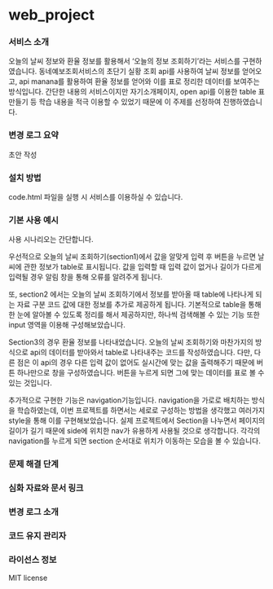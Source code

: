 # web_project

### 서비스 소개
오늘의 날씨 정보와 환율 정보를 활용해서 ‘오늘의 정보 조회하기’라는 서비스를 구현하였습니다. 동네예보조회서비스의 초단기 실황 조회 api를 사용하여 날씨 정보를 얻어오고, api manana를 활용하여 환율 정보를 얻어와 이를 표로 정리한 데이터를 보여주는 방식입니다. 간단한 내용의 서비스이지만 자기소개페이지, open api를 이용한 table 표 만들기 등 학습 내용을 적극 이용할 수 있었기 때문에 이 주제를 선정하여 진행하였습니다. 
### 변경 로그 요약
초안 작성
### 설치 방법
code.html 파일을 실행 시 서비스를 이용하실 수 있습니다.
### 기본 사용 예시
사용 시나리오는 간단합니다.  
  
우선적으로 오늘의 날씨 조회하기(section1)에서 값을 알맞게 입력 후 버튼을 누르면 날씨에 관한 정보가 table로 표시됩니다. 값을 입력할 때 입력 값이 없거나 길이가 다르게 입력될 경우 알림 창을 통해 오류를 알려주게 됩니다.  
  
또, section2 에서는 오늘의 날씨 조회하기에서 정보를 받아올 때 table에 나타나게 되는 자료 구분 코드 값에 대한 정보를 추가로 제공하게 됩니다. 기본적으로 table을 통해 한 눈에 알아볼 수 있도록 정리를 해서 제공하지만, 하나씩 검색해볼 수 있는 기능 또한 input 영역을 이용해 구성해보았습니다.  
  
Section3의 경우 환율 정보를 나타내었습니다. 오늘의 날씨 조회하기와 마찬가지의 방식으로 api의 데이터를 받아와서 table로 나타내주는 코드를 작성하였습니다. 다만, 다른 점은 이 api의 경우 다른 입력 값이 없어도 실시간에 맞는 값을 출력해주기 때문에 버튼 하나만으로 창을 구성하였습니다. 버튼을 누르게 되면 그에 맞는 데이터를 표로 볼 수 있는 것입니다.  
  
추가적으로 구현한 기능은 navigation기능입니다. navigation을 가로로 배치하는 방식을 학습하였는데, 이번 프로젝트를 하면서는 세로로 구성하는 방법을 생각했고 여러가지 style을 통해 이를 구현해보았습니다. 실제 프로젝트에서 Section을 나누면서 페이지의 길이가 길기 때문에 side에 위치한 nav가 유용하게 사용될 것으로 생각합니다. 각각의 navigation를 누르게 되면 section 순서대로 위치가 이동하는 모습을 볼 수 있습니다.   
### 문제 해결 단계
### 심화 자료와 문서 링크
### 변경 로그 소개
### 코드 유지 관리자
### 라이선스 정보
MIT license
